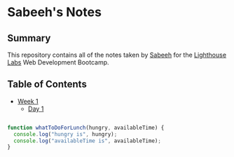 # Sabeeh's Notes
## Summary 

This repository contains all of the notes taken by [Sabeeh](https://github.com/sabeehmc) for the [Lighthouse Labs](https://www.lighthouselabs.ca/) Web Development Bootcamp.

## Table of Contents
* [Week 1](/Week_1)
  * [Day 1](/Week_1/Day_1)

```javascript

function whatToDoForLunch(hungry, availableTime) {
  console.log("hungry is", hungry);
  console.log("availableTime is", availableTime);
}

```